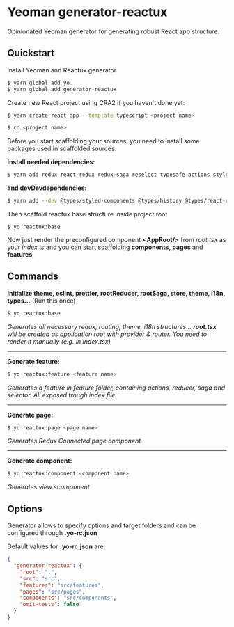 # Yeoman generator-reactux

Opinionated Yeoman generator for generating robust React app structure.

## Quickstart

Install Yeoman and Reactux generator
```bash
$ yarn global add yo
$ yarn global add generator-reactux
```

Create new React project using CRA2 if you haven't done yet:

```bash
$ yarn create react-app --template typescript <project name>

$ cd <project name>
```

Before you start scaffolding your sources, you need to install some packages used in scaffolded sources.

**Install needed dependencies:**
```bash
$ yarn add redux react-redux redux-saga reselect typesafe-actions styled-components react-router connected-react-router history i18next react-i18next
```

**and devDevdependencies:**

```bash
$ yarn add --dev @types/styled-components @types/history @types/react-router @types/react-redux prettier typescript eslint-config-prettier eslint-plugin-prettier eslint-plugin-react eslint-plugin-react-hooks @typescript-eslint/eslint-plugin @typescript-eslint/parser eslint-plugin-import
```

Then scaffold reactux base structure inside project root
```base
$ yo reactux:base
```

Now just render the preconfigured component **&lt;AppRoot/&gt;** from *root.tsx* as your *index.ts* and you can start scaffolding __components__, __pages__ and __features__.

## Commands

**Initialize theme, eslint, prettier, rootReducer, rootSaga, store, theme, i18n, types...** (Run this once)

```bash
$ yo reactux:base
```

_Generates all necessary redux, routing, theme, i18n structures... **root.tsx** will be created as application root with provider & router. You need to render it manually (e.g. in index.tsx)_

---

**Generate feature:**

```bash
$ yo reactux:feature <feature name>
```

_Generates a feature in feature folder, containing actions, reducer, saga and selector. All exposed trough index file._

---

**Generate page:**

```bash
$ yo reactux:page <page name>
```

_Generates Redux Connected page component_

---

**Generate component:**

```bash
$ yo reactux:component <component name>
```

_Generates view scomponent_

## Options

Generator allows to specify options and target folders and can be configured through **.yo-rc.json**

Default values for **.yo-rc.json** are:

```json
{
  "generator-reactux": {
    "root": ".",
    "src": "src",
    "features": "src/features",
    "pages": "src/pages",
    "components": "src/components",
    "omit-tests": false
  }
}
```
